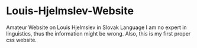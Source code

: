# Louis-Hjelmslev-Website
Amateur Website on Louis Hjelmslev in Slovak Language
I am no expert in linguistics, thus the information might be wrong. Also, this is my first proper css website. 
